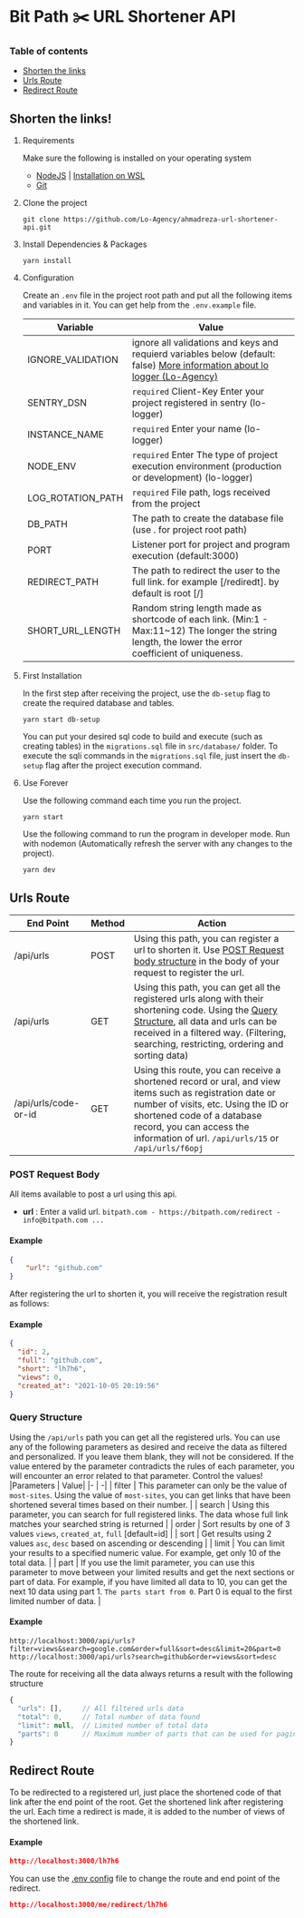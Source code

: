 # Bit Path :scissors: URL Shortener API 

### Table of contents
- [Shorten the links](#shorten-the-links)
- [Urls Route](#urls-route)
- [Redirect Route](#redirect-route)

## Shorten the links!
1. Requirements

    Make sure the following is installed on your operating system
   * [NodeJS](https://nodejs.org/) | [Installation on WSL](https://docs.microsoft.com/en-us/windows/dev-environment/javascript/nodejs-on-wsl)
   * [Git](https://git-scm.com/)

2. Clone the project
    ```
    git clone https://github.com/Lo-Agency/ahmadreza-url-shortener-api.git
    ```

3. Install Dependencies & Packages
    ```
    yarn install
    ```
4. <div id='configuration'>Configuration</div>

    Create an `.env` file in the project root path and put all the following items and variables in it. You can get help from the `.env.example` file.
   
    Variable | Value
    -|-
    IGNORE_VALIDATION | ignore all validations and keys and requierd variables below (default: false) [More information about lo logger (Lo-Agency)](https://github.com/Lo-Agency/lo-logger)
    SENTRY_DSN | `required` Client-Key Enter your project registered in sentry (lo-logger)
    INSTANCE_NAME | `required` Enter your name (lo-logger)
    NODE_ENV | `required` Enter The type of project execution environment (production or development) (lo-logger)
    LOG_ROTATION_PATH | `required` File path, logs received from the project
    DB_PATH | The path to create the database file (use . for project root path)
    PORT | Listener port for project and program execution (default:3000)
    REDIRECT_PATH | The path to redirect the user to the full link. for example [/rediredt]. by default is root [/]
    SHORT_URL_LENGTH | Random string length made as shortcode of each link. (Min:1 - Max:11~12) The longer the string length, the lower the error coefficient of uniqueness.

5. First Installation

    In the first step after receiving the project, use the `db-setup` flag to   create the required database and tables.
    ```
    yarn start db-setup
    ```
    You can put your desired sql code to build and execute (such as creating    tables) in the `migrations.sql` file in `src/database/` folder. To execute     the sqli commands in the `migrations.sql` file, just insert the `db-setup`  flag after the project execution command.

6. Use Forever

    Use the following command each time you run the project.
    ```
    yarn start
    ```
    Use the following command to run the program in developer mode. Run with nodemon (Automatically refresh the server with any changes to the project).
    ```
    yarn dev
    ```

## Urls Route
|End Point|Method|Action|
|-|-|-|
/api/urls|POST|Using this path, you can register a url to shorten it. Use [POST Request body structure](#post-request-body) in the body of your request to register the url.
/api/urls|GET|Using this path, you can get all the registered urls along with their shortening code. Using the [Query Structure](#query-structure), all data and urls can be received in a filtered way. (Filtering, searching, restricting, ordering and sorting data)
/api/urls/code-or-id|GET|Using this route, you can receive a shortened record or ural, and view items such as registration date or number of visits, etc. Using the ID or shortened code of a database record, you can access the information of url. `/api/urls/15` or `/api/urls/f6opj`

### POST Request Body
All items available to post a url using this api.
- **url** : Enter a valid url. `bitpath.com - https://bitpath.com/redirect - info@bitpath.com ...`

#### Example
```json
{
    "url": "github.com"
}
```
After registering the url to shorten it, you will receive the registration result as follows:
#### Example
```json
{
  "id": 2,
  "full": "github.com",
  "short": "lh7h6",
  "views": 0,
  "created_at": "2021-10-05 20:19:56"
}
```
### Query Structure
Using the `/api/urls` path you can get all the registered urls. You can use any of the following parameters as desired and receive the data as filtered and personalized. If you leave them blank, they will not be considered. If the value entered by the parameter contradicts the rules of each parameter, you will encounter an error related to that parameter. Control the values!
|Parameters | Value|
|- | -|
| filter | This parameter can only be the value of `most-sites`. Using the value of `most-sites`, you can get links that have been shortened several times based on their number. |
| search | Using this parameter, you can search for full registered links. The data whose full link matches your searched string is returned |
| order | Sort results by one of 3 values `views`, `created_at`, `full` [default=id] |
| sort | Get results using 2 values `asc`, `desc` based on ascending or descending |
| limit | You can limit your results to a specified numeric value. For example, get only 10 of the total data. |
| part | If you use the limit parameter, you can use this parameter to move between your limited results and get the next sections or part of data. For example, if you have limited all data to 10, you can get the next 10 data using part 1. `The parts start from 0`. Part 0 is equal to the first limited number of data. |

#### Example
```url
http://localhost:3000/api/urls?filter=views&search=google.com&order=full&sort=desc&limit=20&part=0
http://localhost:3000/api/urls?search=github&order=views&sort=desc
```
The route for receiving all the data always returns a result with the following structure
```js
{
  "urls": [],     // All filtered urls data
  "total": 0,     // Total number of data found
  "limit": null,  // Limited number of total data
  "parts": 0      // Maximum number of parts that can be used for pagination. This number starts from 1, unlike the limit. To access the last page or part, you must place the part in a query equal to parts-1. The partition parameter in query starts from 0.
}
```
## Redirect Route
To be redirected to a registered url, just place the shortened code of that link after the end point of the root. Get the shortened link after registering the url.
Each time a redirect is made, it is added to the number of views of the shortened link.
#### Example
```json
http://localhost:3000/lh7h6
```
You can use the [.env config](#configuration) file to change the route and end point of the redirect.
```json
http://localhost:3000/me/redirect/lh7h6
```
